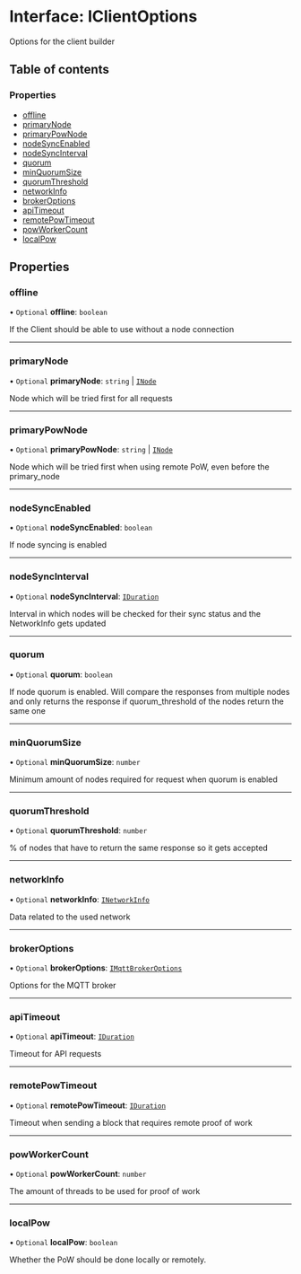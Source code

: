 # Interface: IClientOptions

Options for the client builder

## Table of contents

### Properties

- [offline](IClientOptions.md#offline)
- [primaryNode](IClientOptions.md#primarynode)
- [primaryPowNode](IClientOptions.md#primarypownode)
- [nodeSyncEnabled](IClientOptions.md#nodesyncenabled)
- [nodeSyncInterval](IClientOptions.md#nodesyncinterval)
- [quorum](IClientOptions.md#quorum)
- [minQuorumSize](IClientOptions.md#minquorumsize)
- [quorumThreshold](IClientOptions.md#quorumthreshold)
- [networkInfo](IClientOptions.md#networkinfo)
- [brokerOptions](IClientOptions.md#brokeroptions)
- [apiTimeout](IClientOptions.md#apitimeout)
- [remotePowTimeout](IClientOptions.md#remotepowtimeout)
- [powWorkerCount](IClientOptions.md#powworkercount)
- [localPow](IClientOptions.md#localpow)

## Properties

### offline

• `Optional` **offline**: `boolean`

If the Client should be able to use without a node connection

___

### primaryNode

• `Optional` **primaryNode**: `string` \| [`INode`](INode.md)

Node which will be tried first for all requests

___

### primaryPowNode

• `Optional` **primaryPowNode**: `string` \| [`INode`](INode.md)

Node which will be tried first when using remote PoW, even before the primary_node

___

### nodeSyncEnabled

• `Optional` **nodeSyncEnabled**: `boolean`

If node syncing is enabled

___

### nodeSyncInterval

• `Optional` **nodeSyncInterval**: [`IDuration`](IDuration.md)

Interval in which nodes will be checked for their sync status and the NetworkInfo gets updated

___

### quorum

• `Optional` **quorum**: `boolean`

If node quorum is enabled. Will compare the responses from multiple nodes and only returns the
response if quorum_threshold of the nodes return the same one

___

### minQuorumSize

• `Optional` **minQuorumSize**: `number`

Minimum amount of nodes required for request when quorum is enabled

___

### quorumThreshold

• `Optional` **quorumThreshold**: `number`

% of nodes that have to return the same response so it gets accepted

___

### networkInfo

• `Optional` **networkInfo**: [`INetworkInfo`](INetworkInfo.md)

Data related to the used network

___

### brokerOptions

• `Optional` **brokerOptions**: [`IMqttBrokerOptions`](IMqttBrokerOptions.md)

Options for the MQTT broker

___

### apiTimeout

• `Optional` **apiTimeout**: [`IDuration`](IDuration.md)

Timeout for API requests

___

### remotePowTimeout

• `Optional` **remotePowTimeout**: [`IDuration`](IDuration.md)

Timeout when sending a block that requires remote proof of work

___

### powWorkerCount

• `Optional` **powWorkerCount**: `number`

The amount of threads to be used for proof of work

___

### localPow

• `Optional` **localPow**: `boolean`

Whether the PoW should be done locally or remotely.
